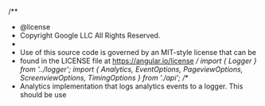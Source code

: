 /**
 * @license
 * Copyright Google LLC All Rights Reserved.
 *
 * Use of this source code is governed by an MIT-style license that can be
 * found in the LICENSE file at https://angular.io/license
 */
import { Logger } from '../logger';
import { Analytics, EventOptions, PageviewOptions, ScreenviewOptions, TimingOptions } from './api';
/**
 * Analytics implementation that logs analytics events to a logger. This should be use